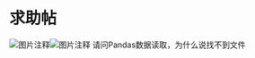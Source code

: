# 求助帖

![![图片注释](http://storage-uqer.datayes.com/5d83347630ccf30121340f6b/f42d600a-df6c-11e9-9301-0242ac140002)](http://storage-uqer.datayes.com/5d83347630ccf30121340f6b/ef70b90e-df6c-11e9-9301-0242ac140002)![图片注释](http://storage-uqer.datayes.com/5d83347630ccf30121340f6b/0382c6e4-df6d-11e9-9301-0242ac140002)
请问Pandas数据读取，为什么说找不到文件